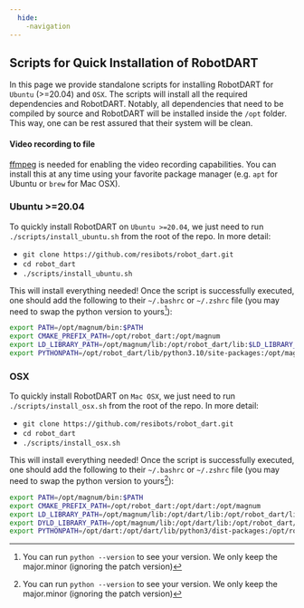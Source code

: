 ```yaml
---
  hide:
    -navigation
---
```

<style>
  .md-typeset h1,
  .md-content__button {
    display: none;
  }
</style>

## Scripts for Quick Installation of RobotDART

In this page we provide standalone scripts for installing RobotDART for `Ubuntu` (>=20.04) and `OSX`. The scripts will install all the required dependencies and RobotDART. Notably, all dependencies that need to be compiled by source and RobotDART will be installed inside the `/opt` folder. This way, one can be rest assured that their system will be clean.

#### Video recording to file

[ffmpeg](https://www.ffmpeg.org/) is needed for enabling the video recording capabilities. You can install this at any time using your favorite package manager (e.g. `apt` for Ubuntu or `brew` for Mac OSX).

### Ubuntu >=20.04

To quickly install RobotDART on `Ubuntu >=20.04`, we just need to run `./scripts/install_ubuntu.sh` from the root of the repo. In more detail:

- `git clone https://github.com/resibots/robot_dart.git`
- `cd robot_dart`
- `./scripts/install_ubuntu.sh`

This will install everything needed! Once the script is successfully executed, one should add the following to their `~/.bashrc` or `~/.zshrc` file (you may need to swap the python version to yours[^1]):

```bash
export PATH=/opt/magnum/bin:$PATH
export CMAKE_PREFIX_PATH=/opt/robot_dart:/opt/magnum
export LD_LIBRARY_PATH=/opt/magnum/lib:/opt/robot_dart/lib:$LD_LIBRARY_PATH
export PYTHONPATH=/opt/robot_dart/lib/python3.10/site-packages:/opt/magnum/lib/python3/site-packages:$PYTHONPATH
```

<!-- ```bash
export PATH=/opt/magnum/bin:$PATH
export LD_LIBRARY_PATH=/opt/dart/lib:/opt/magnum/lib:/opt/robot_dart/lib:$LD_LIBRARY_PATH
export PYTHONPATH=/opt/dart/lib/python3/dist-packages:/opt/robot_dart/lib/python3.8/site-packages:$PYTHONPATH
``` -->

### OSX

To quickly install RobotDART on `Mac OSX`, we just need to run `./scripts/install_osx.sh` from the root of the repo. In more detail:

- `git clone https://github.com/resibots/robot_dart.git`
- `cd robot_dart`
- `./scripts/install_osx.sh`

This will install everything needed! Once the script is successfully executed, one should add the following to their `~/.bashrc` or `~/.zshrc` file (you may need to swap the python version to yours[^1]):

```bash
export PATH=/opt/magnum/bin:$PATH
export CMAKE_PREFIX_PATH=/opt/robot_dart:/opt/dart:/opt/magnum
export LD_LIBRARY_PATH=/opt/magnum/lib:/opt/dart/lib:/opt/robot_dart/lib:$LD_LIBRARY_PATH
export DYLD_LIBRARY_PATH=/opt/magnum/lib:/opt/dart/lib:/opt/robot_dart/lib:$DYLD_LIBRARY_PATH
export PYTHONPATH=/opt/dart:/opt/dart/lib/python3/dist-packages:/opt/robot_dart/lib/python3.12/site-packages:/opt/magnum/lib/python3/site-packages:$PYTHONPATH
```

[^1]: You can run `python --version` to see your version. We only keep the major.minor (ignoring the patch version)
